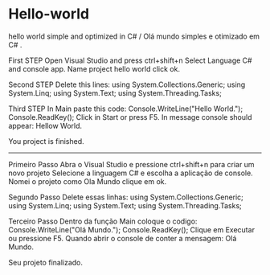 # Hello-world
hello world simple and optimized in C# / Olá mundo simples e otimizado em C# .

First STEP 
Open Visual Studio and press ctrl+shift+n
Select Language C# and console app.
Name project hello world click ok.

Second STEP
Delete this lines: 
using System.Collections.Generic;
using System.Linq;
using System.Text;
using System.Threading.Tasks;

Third STEP
In Main paste this code:
Console.WriteLine("Hello World.");
Console.ReadKey();
Click in Start or press F5.
In message console should appear: Hellow World.

You project is finished. 
__________________________________________________________________________________________________________________________
Primeiro Passo
Abra o Visual Studio e pressione ctrl+shift+n para criar um novo projeto
Selecione a linguagem C# e escolha a aplicação de console.
Nomei o projeto como Ola Mundo clique em ok.

Segundo Passo
Delete essas linhas:
using System.Collections.Generic;
using System.Linq;
using System.Text;
using System.Threading.Tasks;

Terceiro Passo
Dentro da função Main coloque o codigo:
Console.WriteLine("Olá Mundo.");
Console.ReadKey();
Clique em Executar ou pressione F5.
Quando abrir o console de conter a mensagem: Olá Mundo.

Seu projeto finalizado.
